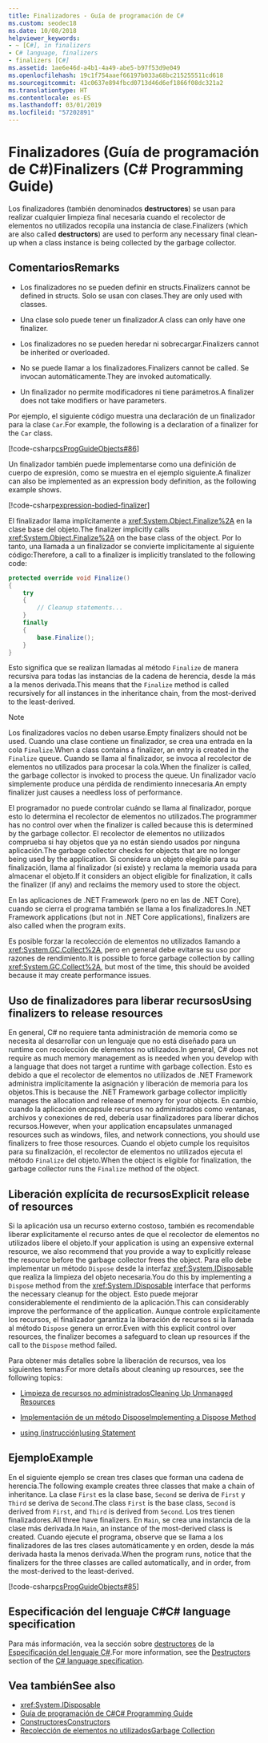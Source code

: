 ```yaml
---
title: Finalizadores - Guía de programación de C#
ms.custom: seodec18
ms.date: 10/08/2018
helpviewer_keywords:
- ~ [C#], in finalizers
- C# language, finalizers
- finalizers [C#]
ms.assetid: 1ae6e46d-a4b1-4a49-abe5-b97f53d9e049
ms.openlocfilehash: 19c1f754aaef66197b033a68bc215255511cd618
ms.sourcegitcommit: 41c0637e894fbcd0713d46d6ef1866f08dc321a2
ms.translationtype: HT
ms.contentlocale: es-ES
ms.lasthandoff: 03/01/2019
ms.locfileid: "57202891"
---
```

# <a name="finalizers-c-programming-guide"></a><span data-ttu-id="5c798-102">Finalizadores (Guía de programación de C#)</span><span class="sxs-lookup"><span data-stu-id="5c798-102">Finalizers (C# Programming Guide)</span></span>
<span data-ttu-id="5c798-103">Los finalizadores (también denominados **destructores**) se usan para realizar cualquier limpieza final necesaria cuando el recolector de elementos no utilizados recopila una instancia de clase.</span><span class="sxs-lookup"><span data-stu-id="5c798-103">Finalizers (which are also called **destructors**) are used to perform any necessary final clean-up when a class instance is being collected by the garbage collector.</span></span>  
  
## <a name="remarks"></a><span data-ttu-id="5c798-104">Comentarios</span><span class="sxs-lookup"><span data-stu-id="5c798-104">Remarks</span></span>  
  
-   <span data-ttu-id="5c798-105">Los finalizadores no se pueden definir en structs.</span><span class="sxs-lookup"><span data-stu-id="5c798-105">Finalizers cannot be defined in structs.</span></span> <span data-ttu-id="5c798-106">Solo se usan con clases.</span><span class="sxs-lookup"><span data-stu-id="5c798-106">They are only used with classes.</span></span>  
  
-   <span data-ttu-id="5c798-107">Una clase solo puede tener un finalizador.</span><span class="sxs-lookup"><span data-stu-id="5c798-107">A class can only have one finalizer.</span></span>  
  
-   <span data-ttu-id="5c798-108">Los finalizadores no se pueden heredar ni sobrecargar.</span><span class="sxs-lookup"><span data-stu-id="5c798-108">Finalizers cannot be inherited or overloaded.</span></span>  
  
-   <span data-ttu-id="5c798-109">No se puede llamar a los finalizadores.</span><span class="sxs-lookup"><span data-stu-id="5c798-109">Finalizers cannot be called.</span></span> <span data-ttu-id="5c798-110">Se invocan automáticamente.</span><span class="sxs-lookup"><span data-stu-id="5c798-110">They are invoked automatically.</span></span>  
  
-   <span data-ttu-id="5c798-111">Un finalizador no permite modificadores ni tiene parámetros.</span><span class="sxs-lookup"><span data-stu-id="5c798-111">A finalizer does not take modifiers or have parameters.</span></span>  
  
 <span data-ttu-id="5c798-112">Por ejemplo, el siguiente código muestra una declaración de un finalizador para la clase `Car`.</span><span class="sxs-lookup"><span data-stu-id="5c798-112">For example, the following is a declaration of a finalizer for the `Car` class.</span></span>
  
 [!code-csharp[csProgGuideObjects#86](~/samples/snippets/csharp/VS_Snippets_VBCSharp/csProgGuideObjects/CS/Objects.cs#86)]  

<span data-ttu-id="5c798-113">Un finalizador también puede implementarse como una definición de cuerpo de expresión, como se muestra en el ejemplo siguiente.</span><span class="sxs-lookup"><span data-stu-id="5c798-113">A finalizer can also be implemented as an expression body definition, as the following example shows.</span></span>

[!code-csharp[expression-bodied-finalizer](../../../../samples/snippets/csharp/programming-guide/classes-and-structs/expr-bodied-destructor.cs#1)]  
  
 <span data-ttu-id="5c798-114">El finalizador llama implícitamente a <xref:System.Object.Finalize%2A> en la clase base del objeto.</span><span class="sxs-lookup"><span data-stu-id="5c798-114">The finalizer implicitly calls <xref:System.Object.Finalize%2A> on the base class of the object.</span></span> <span data-ttu-id="5c798-115">Por lo tanto, una llamada a un finalizador se convierte implícitamente al siguiente código:</span><span class="sxs-lookup"><span data-stu-id="5c798-115">Therefore, a call to a finalizer is implicitly translated to the following code:</span></span>  
  
```csharp  
protected override void Finalize()  
{  
    try  
    {  
        // Cleanup statements...  
    }  
    finally  
    {  
        base.Finalize();  
    }  
}  
```  
  
 <span data-ttu-id="5c798-116">Esto significa que se realizan llamadas al método `Finalize` de manera recursiva para todas las instancias de la cadena de herencia, desde la más a la menos derivada.</span><span class="sxs-lookup"><span data-stu-id="5c798-116">This means that the `Finalize` method is called recursively for all instances in the inheritance chain, from the most-derived to the least-derived.</span></span>  
  
> [!NOTE]
>  <span data-ttu-id="5c798-117">Los finalizadores vacíos no deben usarse.</span><span class="sxs-lookup"><span data-stu-id="5c798-117">Empty finalizers should not be used.</span></span> <span data-ttu-id="5c798-118">Cuando una clase contiene un finalizador, se crea una entrada en la cola `Finalize`.</span><span class="sxs-lookup"><span data-stu-id="5c798-118">When a class contains a finalizer, an entry is created in the `Finalize` queue.</span></span> <span data-ttu-id="5c798-119">Cuando se llama al finalizador, se invoca al recolector de elementos no utilizados para procesar la cola.</span><span class="sxs-lookup"><span data-stu-id="5c798-119">When the finalizer is called, the garbage collector is invoked to process the queue.</span></span> <span data-ttu-id="5c798-120">Un finalizador vacío simplemente produce una pérdida de rendimiento innecesaria.</span><span class="sxs-lookup"><span data-stu-id="5c798-120">An empty finalizer just causes a needless loss of performance.</span></span>  
  
 <span data-ttu-id="5c798-121">El programador no puede controlar cuándo se llama al finalizador, porque esto lo determina el recolector de elementos no utilizados.</span><span class="sxs-lookup"><span data-stu-id="5c798-121">The programmer has no control over when the finalizer is called because this is determined by the garbage collector.</span></span> <span data-ttu-id="5c798-122">El recolector de elementos no utilizados comprueba si hay objetos que ya no están siendo usados por ninguna aplicación.</span><span class="sxs-lookup"><span data-stu-id="5c798-122">The garbage collector checks for objects that are no longer being used by the application.</span></span> <span data-ttu-id="5c798-123">Si considera un objeto elegible para su finalización, llama al finalizador (si existe) y reclama la memoria usada para almacenar el objeto.</span><span class="sxs-lookup"><span data-stu-id="5c798-123">If it considers an object eligible for finalization, it calls the finalizer (if any) and reclaims the memory used to store the object.</span></span> 
 
 <span data-ttu-id="5c798-124">En las aplicaciones de .NET Framework (pero no en las de .NET Core), cuando se cierra el programa también se llama a los finalizadores.</span><span class="sxs-lookup"><span data-stu-id="5c798-124">In .NET Framework applications (but not in .NET Core applications), finalizers are also called when the program exits.</span></span> 
  
 <span data-ttu-id="5c798-125">Es posible forzar la recolección de elementos no utilizados llamando a <xref:System.GC.Collect%2A>, pero en general debe evitarse su uso por razones de rendimiento.</span><span class="sxs-lookup"><span data-stu-id="5c798-125">It is possible to force garbage collection by calling <xref:System.GC.Collect%2A>, but most of the time, this should be avoided because it may create performance issues.</span></span>  
  
## <a name="using-finalizers-to-release-resources"></a><span data-ttu-id="5c798-126">Uso de finalizadores para liberar recursos</span><span class="sxs-lookup"><span data-stu-id="5c798-126">Using finalizers to release resources</span></span>  
 <span data-ttu-id="5c798-127">En general, C# no requiere tanta administración de memoria como se necesita al desarrollar con un lenguaje que no está diseñado para un runtime con recolección de elementos no utilizados.</span><span class="sxs-lookup"><span data-stu-id="5c798-127">In general, C# does not require as much memory management as is needed when you develop with a language that does not target a runtime with garbage collection.</span></span> <span data-ttu-id="5c798-128">Esto es debido a que el recolector de elementos no utilizados de .NET Framework administra implícitamente la asignación y liberación de memoria para los objetos.</span><span class="sxs-lookup"><span data-stu-id="5c798-128">This is because the .NET Framework garbage collector implicitly manages the allocation and release of memory for your objects.</span></span> <span data-ttu-id="5c798-129">En cambio, cuando la aplicación encapsule recursos no administrados como ventanas, archivos y conexiones de red, debería usar finalizadores para liberar dichos recursos.</span><span class="sxs-lookup"><span data-stu-id="5c798-129">However, when your application encapsulates unmanaged resources such as windows, files, and network connections, you should use finalizers to free those resources.</span></span> <span data-ttu-id="5c798-130">Cuando el objeto cumple los requisitos para su finalización, el recolector de elementos no utilizados ejecuta el método `Finalize` del objeto.</span><span class="sxs-lookup"><span data-stu-id="5c798-130">When the object is eligible for finalization, the garbage collector runs the `Finalize` method of the object.</span></span>  
  
## <a name="explicit-release-of-resources"></a><span data-ttu-id="5c798-131">Liberación explícita de recursos</span><span class="sxs-lookup"><span data-stu-id="5c798-131">Explicit release of resources</span></span>  
 <span data-ttu-id="5c798-132">Si la aplicación usa un recurso externo costoso, también es recomendable liberar explícitamente el recurso antes de que el recolector de elementos no utilizados libere el objeto.</span><span class="sxs-lookup"><span data-stu-id="5c798-132">If your application is using an expensive external resource, we also recommend that you provide a way to explicitly release the resource before the garbage collector frees the object.</span></span> <span data-ttu-id="5c798-133">Para ello debe implementar un método `Dispose` desde la interfaz <xref:System.IDisposable> que realiza la limpieza del objeto necesaria.</span><span class="sxs-lookup"><span data-stu-id="5c798-133">You do this by implementing a `Dispose` method from the <xref:System.IDisposable> interface that performs the necessary cleanup for the object.</span></span> <span data-ttu-id="5c798-134">Esto puede mejorar considerablemente el rendimiento de la aplicación.</span><span class="sxs-lookup"><span data-stu-id="5c798-134">This can considerably improve the performance of the application.</span></span> <span data-ttu-id="5c798-135">Aunque controle explícitamente los recursos, el finalizador garantiza la liberación de recursos si la llamada al método `Dispose` genera un error.</span><span class="sxs-lookup"><span data-stu-id="5c798-135">Even with this explicit control over resources, the finalizer becomes a safeguard to clean up resources if the call to the `Dispose` method failed.</span></span>  
  
 <span data-ttu-id="5c798-136">Para obtener más detalles sobre la liberación de recursos, vea los siguientes temas:</span><span class="sxs-lookup"><span data-stu-id="5c798-136">For more details about cleaning up resources, see the following topics:</span></span>  
  
-   [<span data-ttu-id="5c798-137">Limpieza de recursos no administrados</span><span class="sxs-lookup"><span data-stu-id="5c798-137">Cleaning Up Unmanaged Resources</span></span>](../../../standard/garbage-collection/unmanaged.md)  
  
-   [<span data-ttu-id="5c798-138">Implementación de un método Dispose</span><span class="sxs-lookup"><span data-stu-id="5c798-138">Implementing a Dispose Method</span></span>](../../../standard/garbage-collection/implementing-dispose.md)  
  
-   [<span data-ttu-id="5c798-139">using (instrucción)</span><span class="sxs-lookup"><span data-stu-id="5c798-139">using Statement</span></span>](../../../csharp/language-reference/keywords/using-statement.md)  
  
## <a name="example"></a><span data-ttu-id="5c798-140">Ejemplo</span><span class="sxs-lookup"><span data-stu-id="5c798-140">Example</span></span>  
 <span data-ttu-id="5c798-141">En el siguiente ejemplo se crean tres clases que forman una cadena de herencia.</span><span class="sxs-lookup"><span data-stu-id="5c798-141">The following example creates three classes that make a chain of inheritance.</span></span> <span data-ttu-id="5c798-142">La clase `First` es la clase base, `Second` se deriva de `First` y `Third` se deriva de `Second`.</span><span class="sxs-lookup"><span data-stu-id="5c798-142">The class `First` is the base class, `Second` is derived from `First`, and `Third` is derived from `Second`.</span></span> <span data-ttu-id="5c798-143">Los tres tienen finalizadores.</span><span class="sxs-lookup"><span data-stu-id="5c798-143">All three have finalizers.</span></span> <span data-ttu-id="5c798-144">En `Main`, se crea una instancia de la clase más derivada.</span><span class="sxs-lookup"><span data-stu-id="5c798-144">In `Main`, an instance of the most-derived class is created.</span></span> <span data-ttu-id="5c798-145">Cuando ejecute el programa, observe que se llama a los finalizadores de las tres clases automáticamente y en orden, desde la más derivada hasta la menos derivada.</span><span class="sxs-lookup"><span data-stu-id="5c798-145">When the program runs, notice that the finalizers for the three classes are called automatically, and in order, from the most-derived to the least-derived.</span></span>  
  
 [!code-csharp[csProgGuideObjects#85](~/samples/snippets/csharp/VS_Snippets_VBCSharp/csProgGuideObjects/CS/Objects.cs#85)]  
  
## <a name="c-language-specification"></a><span data-ttu-id="5c798-146">Especificación del lenguaje C#</span><span class="sxs-lookup"><span data-stu-id="5c798-146">C# language specification</span></span>  

<span data-ttu-id="5c798-147">Para más información, vea la sección sobre [destructores](~/_csharplang/spec/classes.md#destructors) de la [Especificación del lenguaje C#](../../language-reference/language-specification/index.md).</span><span class="sxs-lookup"><span data-stu-id="5c798-147">For more information, see the [Destructors](~/_csharplang/spec/classes.md#destructors) section of the [C# language specification](../../language-reference/language-specification/index.md).</span></span>
  
## <a name="see-also"></a><span data-ttu-id="5c798-148">Vea también</span><span class="sxs-lookup"><span data-stu-id="5c798-148">See also</span></span>

- <xref:System.IDisposable>
- [<span data-ttu-id="5c798-149">Guía de programación de C#</span><span class="sxs-lookup"><span data-stu-id="5c798-149">C# Programming Guide</span></span>](../../../csharp/programming-guide/index.md)
- [<span data-ttu-id="5c798-150">Constructores</span><span class="sxs-lookup"><span data-stu-id="5c798-150">Constructors</span></span>](../../../csharp/programming-guide/classes-and-structs/constructors.md)
- [<span data-ttu-id="5c798-151">Recolección de elementos no utilizados</span><span class="sxs-lookup"><span data-stu-id="5c798-151">Garbage Collection</span></span>](../../../standard/garbage-collection/index.md)
